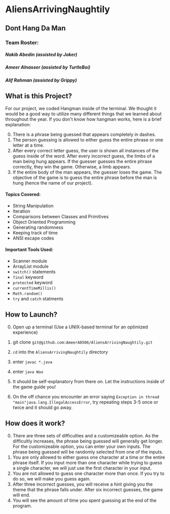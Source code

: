 # AliensArrivingNaughtily
## Dont Hang Da Man 

### Team Roster:
 ##### Nakib Abedin (assisted by Joker)
 ##### Ameer Alnasser (assisted by TurtleBoi)
 ##### Alif Rahman (assisted by Grippy)

## What is this Project?
For our project, we coded Hangman inside of the terminal. We thought it would be a good way to utilize many different things that we learned about throughout the year. If you don't know how hangman works, here is a brief explanation:

0. There is a phrase being guessed that appears completely in dashes.
1. The person guessing is allowed to either guess the entire phrase or one letter at a time.
2. After every correct letter guess, the user is shown all instances of the guess inside of the word. After every incorrect guess, the limbs of a man being hung appears. If the guesser guesses the entire phrase correctly, they win the game. Otherwise, a limb appears.
3. If the entire body of the man appears, the guesser loses the game. The objective of the game is to guess the entire phrase before the man is hung (hence the name of our project).

#### Topics Covered:
* String Manipulation
* Iteration
* Comparisons between Classes and Primitives
* Object Oriented Programming
* Generating randomness
* Keeping track of time
* ANSI escape codes
#### Important Tools Used:
* Scanner module
* ArrayList module
* `switch()` statements
* `final` keyword
* `protected` keyword
* `currentTimeMillis()`
* `Math.random()`
* `try` and `catch` statments

## How to Launch?
0. Open up a terminal (Use a UNIX-based terminal for an optimized experience)

1. git clone `git@github.com:AmeerA0506/AliensArrivingNaughtily.git`

2. `cd` into the `AliensArrivingNaughtily` directory

3. enter `javac *.java`

4. enter `java Woo`

5. It should be self-explanatory from there on. Let the instructions inside of the game guide you!

6. On the off chance you encounter an error saying `Exception in thread "main"java.lang.IllegalAccessError`, try repeating steps 3-5 once or twice and it should go away. 

## How does it work?
0. There are three sets of difficulties and a customizeable option. As the difficultly increases, the phrase being guessed will generally get longer. For the customizeable option, you can enter your own inputs. The phrase being guessed will be randomly selected from one of the inputs.
1. You are only allowed to either guess one character at a time or the entire phrase itself. If you input more than one character while trying to guess a single character, we will just use the first character in your input.
2. You are not allowed to guess one character more than once. If you try to do so, we will make you guess again.
3. After three incorrect guesses, you will receive a hint giving you the theme that the phrase falls under. After six incorrect guesses, the game will end.
4. You will see the amount of time you spent guessing at the end of the program.
